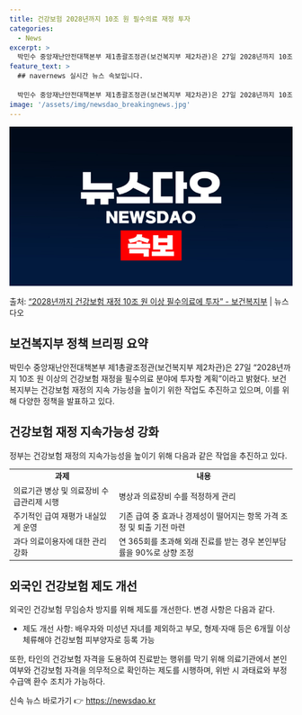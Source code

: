 ```yaml
---
title: 건강보험 2028년까지 10조 원 필수의료 재정 투자
categories:
  - News
excerpt: >
  박민수 중앙재난안전대책본부 제1총괄조정관(보건복지부 제2차관)은 27일 2028년까지 10조 원 이상의 건강…
feature_text: >
  ## navernews 실시간 뉴스 속보입니다.

  박민수 중앙재난안전대책본부 제1총괄조정관(보건복지부 제2차관)은 27일 2028년까지 10조 원 이상의 건강…
image: '/assets/img/newsdao_breakingnews.jpg'
---
```


![뉴스다오 속보](/assets/img/newsdao_breakingnews.jpg)

<p>출처: <a href="https://newsdao.kr/3444" rel="dofollow">“2028년까지 건강보험 재정 10조 원 이상 필수의료에 투자”  - 보건복지부</a> | 뉴스다오</p>

<h2 data-ke-size="size26">보건복지부 정책 브리핑 요약</h2>
<p data-ke-size="size16">박민수 중앙재난안전대책본부 제1총괄조정관(보건복지부 제2차관)은 27일 “2028년까지 10조 원 이상의 건강보험 재정을 필수의료 분야에 투자할 계획”이라고 밝혔다. 보건복지부는 건강보험 재정의 지속 가능성을 높이기 위한 작업도 추진하고 있으며, 이를 위해 다양한 정책을 발표하고 있다.</p>

<h2 data-ke-size="size24">건강보험 재정 지속가능성 강화</h2>
<p data-ke-size="size16">정부는 건강보험 재정의 지속가능성을 높이기 위해 다음과 같은 작업을 추진하고 있다.</p>
<table>
	<tr>
		<td style="text-align: center; height: 17px;"><b>과제</b></td>
		<td style="text-align: center; height: 17px;"><b>내용</b></td>
	</tr>
	<tr>
		<td style="text-align: left;">의료기관 병상 및 의료장비 수급관리제 시행</td>
		<td style="text-align: left;">병상과 의료장비 수를 적정하게 관리</td>
	</tr>
	<tr>
		<td style="text-align: left;">주기적인 급여 재평가 내실있게 운영</td>
		<td style="text-align: left;">기존 급여 중 효과나 경제성이 떨어지는 항목 가격 조정 및 퇴출 기전 마련</td>
	</tr>
	<tr>
		<td style="text-align: left;">과다 의료이용자에 대한 관리 강화</td>
		<td style="text-align: left;">연 365회를 초과해 외래 진료를 받는 경우 본인부담률을 90%로 상향 조정</td>
	</tr>
</table>

<h2 data-ke-size="size24">외국인 건강보험 제도 개선</h2>
<p data-ke-size="size16">외국인 건강보험 무임승차 방지를 위해 제도를 개선한다. 변경 사항은 다음과 같다.</p>
<ul>
	<li>제도 개선 사항: 배우자와 미성년 자녀를 제외하고 부모, 형제·자매 등은 6개월 이상 체류해야 건강보험 피부양자로 등록 가능</li>
</ul>

<p data-ke-size="size16">또한, 타인의 건강보험 자격을 도용하여 진료받는 행위를 막기 위해 의료기관에서 본인 여부와 건강보험 자격을 의무적으로 확인하는 제도를 시행하며, 위반 시 과태료와 부정수급액 환수 조치가 가능하다.</p>
 

신속 뉴스 바로가기 👉 <a href="https://newsdao.kr" rel="dofollow">https://newsdao.kr</a>


